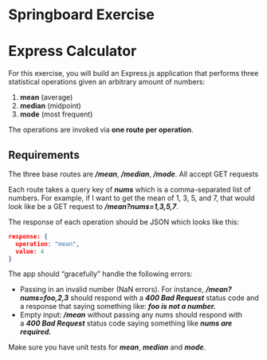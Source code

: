 # Springboard Exercise

# Express Calculator

For this exercise, you will build an Express.js application that performs three statistical operations given an arbitrary amount of numbers:

1. **mean** (average)
2. **median** (midpoint)
3. **mode** (most frequent)

The operations are invoked via **one route per operation**.

## **Requirements**

The three base routes are **_/mean_**, **_/median_**, **_/mode_**. All accept GET requests

Each route takes a query key of **_nums_** which is a comma-separated list of numbers. For example, if I want to get the mean of 1, 3, 5, and 7, that would look like be a GET request to **_/mean?nums=1,3,5,7_**.

The response of each operation should be JSON which looks like this:

```json
response: {
  operation: "mean",
  value: 4
}
```

The app should “gracefully” handle the following errors:

- Passing in an invalid number (NaN errors). For instance, **_/mean?nums=foo,2,3_** should respond with a **_400 Bad Request_** status code and a response that saying something like: **_foo is not a number._**
- Empty input: **_/mean_** without passing any nums should respond with a **_400 Bad Request_** status code saying something like **_nums are required._**

Make sure you have unit tests for **_mean_**, **_median_** and **_mode_**.
